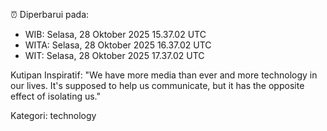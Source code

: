 ⏰ Diperbarui pada:
- WIB: Selasa, 28 Oktober 2025 15.37.02 UTC
- WITA: Selasa, 28 Oktober 2025 16.37.02 UTC
- WIT: Selasa, 28 Oktober 2025 17.37.02 UTC

Kutipan Inspiratif:
"We have more media than ever and more technology in our lives. It's supposed to help us communicate, but it has the opposite effect of isolating us."


Kategori: technology

